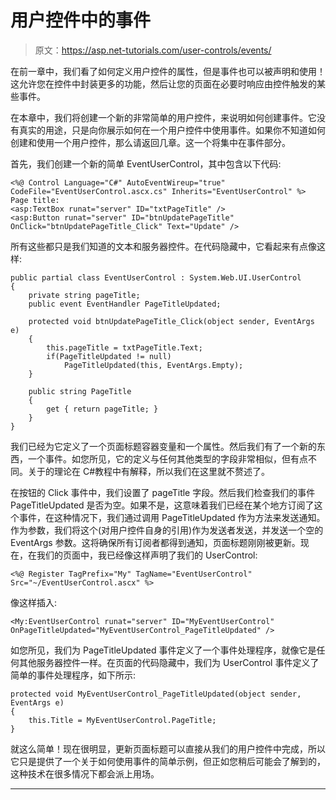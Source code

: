 # 用户控件中的事件

> 原文：<https://asp.net-tutorials.com/user-controls/events/>

在前一章中，我们看了如何定义用户控件的属性，但是事件也可以被声明和使用！这允许您在控件中封装更多的功能，然后让您的页面在必要时响应由控件触发的某些事件。

在本章中，我们将创建一个新的非常简单的用户控件，来说明如何创建事件。它没有真实的用途，只是向你展示如何在一个用户控件中使用事件。如果你不知道如何创建和使用一个用户控件，那么请返回几章。这一个将集中在事件部分。

首先，我们创建一个新的简单 EventUserControl，其中包含以下代码:

```
<%@ Control Language="C#" AutoEventWireup="true" CodeFile="EventUserControl.ascx.cs" Inherits="EventUserControl" %>
Page title: 
<asp:TextBox runat="server" ID="txtPageTitle" />
<asp:Button runat="server" ID="btnUpdatePageTitle" OnClick="btnUpdatePageTitle_Click" Text="Update" />
```

所有这些都只是我们知道的文本和服务器控件。在代码隐藏中，它看起来有点像这样:

```
public partial class EventUserControl : System.Web.UI.UserControl
{
    private string pageTitle;
    public event EventHandler PageTitleUpdated;

    protected void btnUpdatePageTitle_Click(object sender, EventArgs e)
    {
        this.pageTitle = txtPageTitle.Text;
        if(PageTitleUpdated != null)
            PageTitleUpdated(this, EventArgs.Empty);
    }

    public string PageTitle
    {
        get { return pageTitle; }
    }
}
```

<input type="hidden" name="IL_IN_ARTICLE">

我们已经为它定义了一个页面标题容器变量和一个属性。然后我们有了一个新的东西，一个事件。如您所见，它的定义与任何其他类型的字段非常相似，但有点不同。关于的理论在 C#教程中有解释，所以我们在这里就不赘述了。

在按钮的 Click 事件中，我们设置了 pageTitle 字段。然后我们检查我们的事件 PageTitleUpdated 是否为空。如果不是，这意味着我们已经在某个地方订阅了这个事件，在这种情况下，我们通过调用 PageTitleUpdated 作为方法来发送通知。作为参数，我们将这个(对用户控件自身的引用)作为发送者发送，并发送一个空的 EventArgs 参数。这将确保所有订阅者都得到通知，页面标题刚刚被更新。现在，在我们的页面中，我已经像这样声明了我们的 UserControl:

```
<%@ Register TagPrefix="My" TagName="EventUserControl" Src="~/EventUserControl.ascx" %>
```

像这样插入:

```
<My:EventUserControl runat="server" ID="MyEventUserControl" OnPageTitleUpdated="MyEventUserControl_PageTitleUpdated" />
```

如您所见，我们为 PageTitleUpdated 事件定义了一个事件处理程序，就像它是任何其他服务器控件一样。在页面的代码隐藏中，我们为 UserControl 事件定义了简单的事件处理程序，如下所示:

```
protected void MyEventUserControl_PageTitleUpdated(object sender, EventArgs e)
{
    this.Title = MyEventUserControl.PageTitle;
}
```

就这么简单！现在很明显，更新页面标题可以直接从我们的用户控件中完成，所以它只是提供了一个关于如何使用事件的简单示例，但正如您稍后可能会了解到的，这种技术在很多情况下都会派上用场。

* * *
